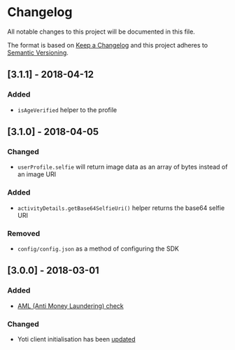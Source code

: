 # Changelog
All notable changes to this project will be documented in this file.

The format is based on [Keep a Changelog](http://keepachangelog.com/en/1.0.0/)
and this project adheres to [Semantic Versioning](http://semver.org/spec/v2.0.0.html).

## [3.1.1] - 2018-04-12
### Added 
- `isAgeVerified` helper to the profile

## [3.1.0] - 2018-04-05
### Changed
- `userProfile.selfie` will return image data as an array of bytes instead of an image URI

### Added
- `activityDetails.getBase64SelfieUri()` helper returns the base64 selfie URI

### Removed
- `config/config.json` as a method of configuring the SDK

## [3.0.0] - 2018-03-01
### Added
- [AML (Anti Money Laundering) check](README.md#aml-integration)

### Changed
- Yoti client initialisation has been [updated](README.md#upgrading-from-sdk-version-2xx)
